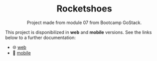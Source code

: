 <h1 align=center>Rocketshoes</h1>

<p align=center>
  Project made from module 07 from Bootcamp GoStack.
</p>

This project is disponibilized in **web** and **mobile** versions. See the links below to a further documentation:

* :globe_with_meridians: [web](https://github.com/renatoyoiti/rocketshoes/tree/master/web)
* :iphone: [mobile](https://github.com/renatoyoiti/rocketshoes/tree/master/mobile)
